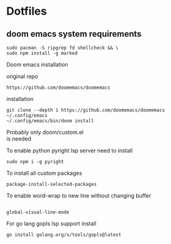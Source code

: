 # Dotfiles

## doom emacs system requirements

```shell
sudo pacman -S ripgrep fd shellcheck && \
sudo npm install -g marked
```

Doom emacs installation

original repo
```
https://github.com/doomemacs/doomemacs
```

installation
```shell
git clone --depth 1 https://github.com/doomemacs/doomemacs ~/.config/emacs
~/.config/emacs/bin/doom install
```

Probably only doom/custom.el  
is needed

To enable python pyright lsp server need to install

``` shell
sudo npm i -g pyright
```

To install all custom packages
``` emacs-lisp
package-install-selected-packages
```


To enable word-wrap to new line without changing buffer
``` emacs-lisp

global-visual-line-mode 
```

For go lang gopls lsp support install
``` shell
go install golang.org/x/tools/gopls@latest
```

